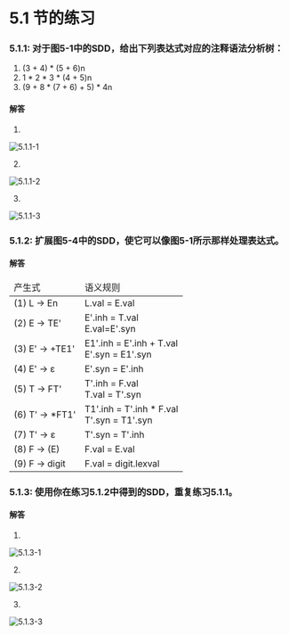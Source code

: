 # 5.1 节的练习
### 5.1.1: 对于图5-1中的SDD，给出下列表达式对应的注释语法分析树：

1. (3 + 4) * (5 + 6)n
2. 1 * 2 * 3 * (4 + 5)n
3. (9 + 8 * (7 + 6) + 5) * 4n

#### 解答
1. 

![5.1.1-1](./assets/5.1.1-1.svg)

2. 

![5.1.1-2](./assets/5.1.1-2.svg)

3. 

![5.1.1-3](./assets/5.1.1-3.svg)




### 5.1.2: 扩展图5-4中的SDD，使它可以像图5-1所示那样处理表达式。
#### 解答
<table>
    <thead>
    	<tr>
        	<td>产生式</td>
            <td>语义规则</td>
        </tr>
    </thead>
	<tbody>
		<tr>
			<td>(1) L -> En</td>
			<td>L.val = E.val</td>
		</tr>
		<tr>
			<td>(2) E -> TE'</td>
			<td>E'.inh = T.val<br>E.val=E'.syn</td>
		</tr>
		<tr>
			<td>(3) E' -> +TE1'</td>
			<td>E1'.inh = E'.inh + T.val<br>E'.syn = E1'.syn</td>
		</tr>
		<tr>
			<td>(4) E' -> ε</td>
			<td>E'.syn = E'.inh</td>
		</tr>
        <tr>
        	<td>(5) T -> FT'</td>
            <td>T'.inh = F.val<br>T.val = T'.syn</td>
        </tr>
        <tr>
        	<td>(6) T' -> *FT1'</td>
            <td>T1'.inh = T'.inh * F.val<br>T'.syn = T1'.syn</td>
        </tr>
        <tr>
        	<td>(7) T' -> ε</td>
            <td>T'.syn = T'.inh</td>
        </tr>
        <tr>
        	<td>(8) F -> (E) </td>
            <td>F.val = E.val</td>
        </tr>
        <tr>
        	<td>(9) F -> digit</td>
            <td>F.val = digit.lexval</td>
        </tr>
	</tbody>
</table>



### 5.1.3: 使用你在练习5.1.2中得到的SDD，重复练习5.1.1。

#### 解答

1. 

![5.1.3-1](./assets/5.1.3-1.svg)

2. 

![5.1.3-2](./assets/5.1.3-2.svg)

3. 

![5.1.3-3](./assets/5.1.3-3.svg)

   
